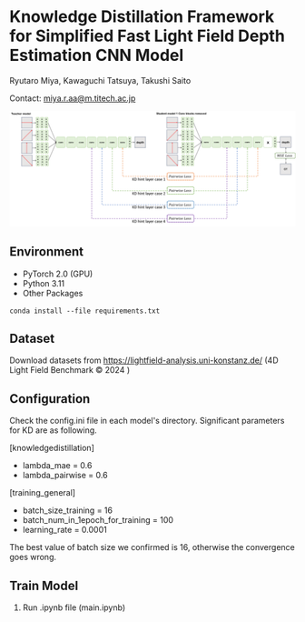 # Knowledge Distillation Framework for Simplified Fast Light Field Depth Estimation CNN Model

Ryutaro Miya, Kawaguchi Tatsuya, Takushi Saito

Contact: miya.r.aa@m.titech.ac.jp


![Knowledge distillation framework](./img/model.png)


## Environment

* PyTorch 2.0 (GPU)
* Python 3.11
* Other Packages

```
conda install --file requirements.txt
```

## Dataset

Download datasets from https://lightfield-analysis.uni-konstanz.de/
(4D Light Field Benchmark © 2024 )

## Configuration

Check the config.ini file in each model's directory.
Significant parameters for KD are as following.

[knowledgedistillation]
* lambda_mae = 0.6
* lambda_pairwise = 0.6

[training_general]
* batch_size_training = 16
* batch_num_in_1epoch_for_training = 100
* learning_rate = 0.0001

The best value of batch size we confirmed is 16, otherwise the convergence goes wrong.


## Train Model
1. Run .ipynb file (main.ipynb)